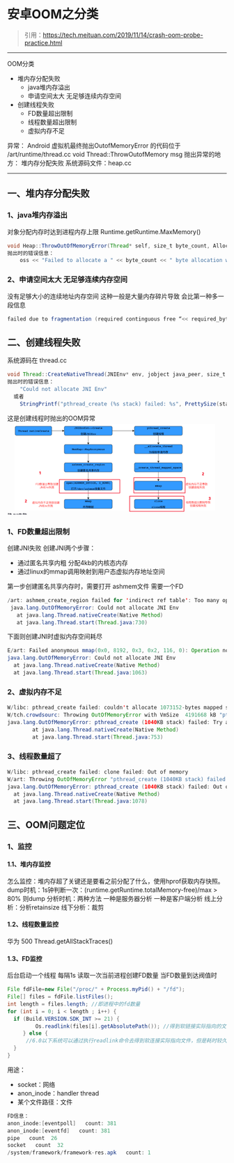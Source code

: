 
# 安卓OOM之分类

> 引用：https://tech.meituan.com/2019/11/14/crash-oom-probe-practice.html


----

OOM分类
- 堆内存分配失败
  - java堆内存溢出
  - 申请空间太大 无足够连续内存空间
- 创建线程失败
  - FD数量超出限制
  - 线程数量超出限制
  - 虚拟内存不足


异常：
Android 虚拟机最终抛出OutofMemoryError 的代码位于 /art/runtime/thread.cc
void Thread::ThrowOutofMemory msg
抛出异常的地方：
堆内存分配失败
系统源码文件：heap.cc


-----

## 一、堆内存分配失败
### 1、java堆内存溢出
对象分配内存时达到进程内存上限 Runtime.getRuntime.MaxMemory()
```java
void Heap::ThrowOutOfMemoryError(Thread* self, size_t byte_count, AllocatorType allocator_type)
抛出时的错误信息：
    oss << "Failed to allocate a " << byte_count << " byte allocation with " << total_bytes_free  << " free bytes and " << PrettySize(GetFreeMemoryUntilOOME()) << " until OOM";
```

### 2、申请空间太大 无足够连续内存空间 
没有足够大小的连续地址内存空间 这种一般是大量内存碎片导致  会比第一种多一段信息
```java
failed due to fragmentation (required continguous free “<< required_bytes << “ bytes for a new buffer where largest contiguous free ” << largest_continuous_free_pages << “ bytes)”; 其详细代码在art/runtime/gc/allocator/rosalloc.cc中，这里不作详述。
```
## 二、创建线程失败
系统源码在 thread.cc
```java
void Thread::CreateNativeThread(JNIEnv* env, jobject java_peer, size_t stack_size, bool is_daemon)
抛出时的错误信息：
    "Could not allocate JNI Env"
  或者
    StringPrintf("pthread_create (%s stack) failed: %s", PrettySize(stack_size).c_str(), strerror(pthread_create_result)));
```
这是创建线程时抛出的OOM异常
![20210112120611](https://raw.githubusercontent.com/wlxklyh/imagebed/master/imageforvscode/20210112120611.png)


### 1、FD数量超出限制 
创建JNI失败 创建JNI两个步骤：
- 通过匿名共享内粗 分配4kb的内核态内存
- 通过linux的mmap调用映射到用户态虚拟内存地址空间

第一步创建匿名共享内存时，需要打开 ashmem文件 需要一个FD
```java
/art: ashmem_create_region failed for 'indirect ref table': Too many open files
 java.lang.OutOfMemoryError: Could not allocate JNI Env
   at java.lang.Thread.nativeCreate(Native Method)
   at java.lang.Thread.start(Thread.java:730)
```

下面则创建JNI时虚拟内存空间耗尽
```java
E/art: Failed anonymous mmap(0x0, 8192, 0x3, 0x2, 116, 0): Operation not permitted. See process maps in the log.
java.lang.OutOfMemoryError: Could not allocate JNI Env
  at java.lang.Thread.nativeCreate(Native Method)
  at java.lang.Thread.start(Thread.java:1063)
```
### 2、虚拟内存不足
```java
W/libc: pthread_create failed: couldn't allocate 1073152-bytes mapped space: Out of memory
W/tch.crowdsourc: Throwing OutOfMemoryError with VmSize  4191668 kB "pthread_create (1040KB stack) failed: Try again"
java.lang.OutOfMemoryError: pthread_create (1040KB stack) failed: Try again
        at java.lang.Thread.nativeCreate(Native Method)
        at java.lang.Thread.start(Thread.java:753)
```
### 3、线程数量超了
```java
W/libc: pthread_create failed: clone failed: Out of memory
W/art: Throwing OutOfMemoryError "pthread_create (1040KB stack) failed: Out of memory"
java.lang.OutOfMemoryError: pthread_create (1040KB stack) failed: Out of memory
  at java.lang.Thread.nativeCreate(Native Method)
  at java.lang.Thread.start(Thread.java:1078)
```

## 三、OOM问题定位
### 1、监控

#### 1.1、堆内存监控
怎么监控：堆内存超了关键还是要看之前分配了什么，使用hprof获取内存快照。
dump时机：1s钟判断一次：(runtime.getRuntime.totalMemory-free)/max > 80% 则dump 
分析时机：两种方法 一种是服务器分析 一种是客户端分析
线上分析：分析retainsize
线下分析：裁剪

#### 1.2、线程数量监控
华为 500 Thread.getAllStackTraces()

#### 1.3、FD监控
后台启动一个线程 每隔1s 读取一次当前进程创建FD数量 当FD数量到达阀值时 
```java
File fdFile=new File("/proc/" + Process.myPid() + "/fd");
File[] files = fdFile.listFiles();  
int length = files.length; //即进程中的fd数量
for (int i = 0; i < length ; i++) {
  if (Build.VERSION.SDK_INT >= 21) {
         Os.readlink(files[i].getAbsolutePath()); //得到软链接实际指向的文件
     } else {
      //6.0以下系统可以通过执行readlink命令去得到软连接实际指向文件，但是耗时较久
  }
}
```
用途：
- socket：网络
- anon_inode：handler thread
- 某个文件路径：文件

```java
FD信息：
anon_inode:[eventpoll]   count: 381
anon_inode:[eventfd]   count: 381
pipe   count  26
socket   count  32
/system/framework/framework-res.apk   count: 1
```

